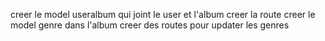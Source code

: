 creer le model useralbum qui joint le user et l'album
creer la route
creer le model genre dans l'album
creer des routes pour updater les genres
